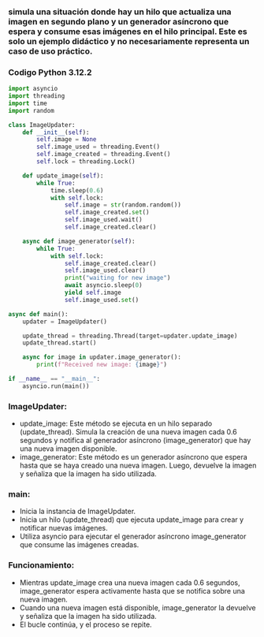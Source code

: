 ### simula una situación donde hay un hilo que actualiza una imagen en segundo plano y un generador asíncrono que espera y consume esas imágenes en el hilo principal. Este es solo un ejemplo didáctico y no necesariamente representa un caso de uso práctico.

### Codigo Python 3.12.2

```python
import asyncio
import threading
import time
import random

class ImageUpdater:
    def __init__(self):
        self.image = None
        self.image_used = threading.Event()
        self.image_created = threading.Event()
        self.lock = threading.Lock()

    def update_image(self):
        while True:
            time.sleep(0.6)
            with self.lock:
                self.image = str(random.random())
                self.image_created.set()
                self.image_used.wait()
                self.image_created.clear()

    async def image_generator(self):
        while True:
            with self.lock:
                self.image_created.clear()
                self.image_used.clear()
                print("waiting for new image")
                await asyncio.sleep(0)
                yield self.image
                self.image_used.set()

async def main():
    updater = ImageUpdater()

    update_thread = threading.Thread(target=updater.update_image)
    update_thread.start()

    async for image in updater.image_generator():
        print(f"Received new image: {image}")

if __name__ == "__main__":
    asyncio.run(main())
```

### ImageUpdater:

- update_image: Este método se ejecuta en un hilo separado (update_thread). Simula la creación de una nueva imagen cada 0.6 segundos y notifica al generador asíncrono (image_generator) que hay una nueva imagen disponible.
- image_generator: Este método es un generador asíncrono que espera hasta que se haya creado una nueva imagen. Luego, devuelve la imagen y señaliza que la imagen ha sido utilizada.

### main: 
- Inicia la instancia de ImageUpdater.
- Inicia un hilo (update_thread) que ejecuta update_image para crear y notificar nuevas imágenes.
- Utiliza asyncio para ejecutar el generador asíncrono image_generator que consume las imágenes creadas.

### Funcionamiento: 
- Mientras update_image crea una nueva imagen cada 0.6 segundos, image_generator espera activamente hasta que se notifica sobre una nueva imagen.
- Cuando una nueva imagen está disponible, image_generator la devuelve y señaliza que la imagen ha sido utilizada.
- El bucle continúa, y el proceso se repite.
